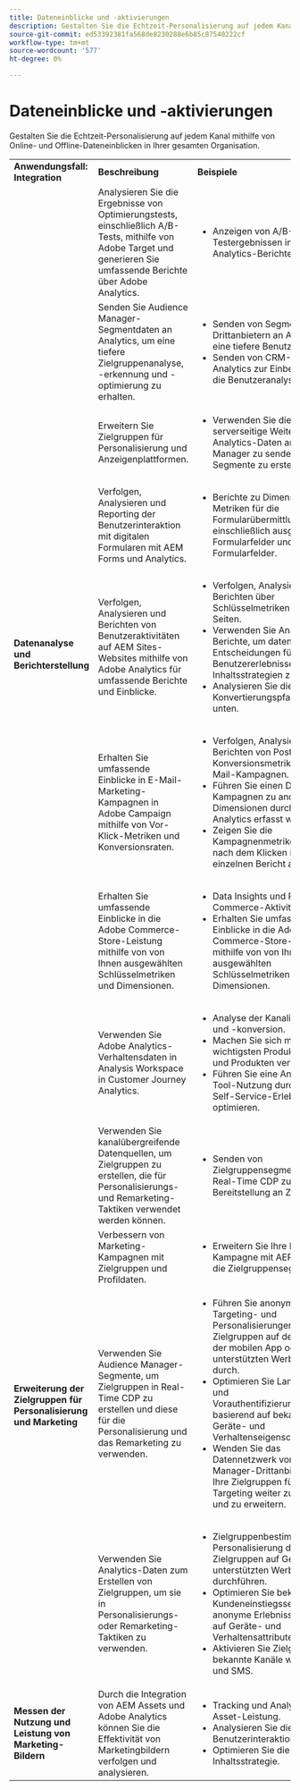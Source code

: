 ```yaml
---
title: Dateneinblicke und -aktivierungen
description: Gestalten Sie die Echtzeit-Personalisierung auf jedem Kanal mithilfe von Online- und Offline-Dateneinblicken in Ihrer gesamten Organisation.
source-git-commit: ed53392381fa568de8230288e6b85c87540222cf
workflow-type: tm+mt
source-wordcount: '577'
ht-degree: 0%

---
```



# Dateneinblicke und -aktivierungen

Gestalten Sie die Echtzeit-Personalisierung auf jedem Kanal mithilfe von Online- und Offline-Dateneinblicken in Ihrer gesamten Organisation.

<table>

<!--  ROW 1  -->
<tr>
  <td><b>Anwendungsfall: Integration</b></td>
  <td><b>Beschreibung</b></td>
  <td><b>Beispiele</b></td>
  <td><b>Anwendungsintegrationen</b></td>
 </tr>

<!--  ROW 2  -->
<tr>
   <td rowspan="8"><b>Datenanalyse und Berichterstellung</b></td>

<!--  ROW 2a  -->
<td>Analysieren Sie die Ergebnisse von Optimierungstests, einschließlich A/B-Tests, mithilfe von Adobe Target und generieren Sie umfassende Berichte über Adobe Analytics.</td>
   <td><ul>
        <li>Anzeigen von A/B-Testergebnissen in Rich-Analytics-Berichten.</li>
       </ul></td>
   <td><a href="../integrations-between-applications/target/target-analytics.md" target="_blank" rel="noopener noreferrer">Target und Analytics</a></td>
  </tr>

<!--  ROW 2b  -->
<tr>
   <td>Senden Sie Audience Manager-Segmentdaten an Analytics, um eine tiefere Zielgruppenanalyse, -erkennung und -optimierung zu erhalten.</td>
    <td><ul>
        <li>Senden von Segmentdaten von Drittanbietern an Analytics für eine tiefere Benutzeranalyse.</li>
        <li>Senden von CRM-Daten an Analytics zur Einbeziehung in die Benutzeranalyse.</li>
       </ul></td>
   <td><a href="../integrations-between-applications/aam/aam-analytics.md" target="_blank" rel="noopener noreferrer">Audience Manager und Analytics</a></td>
 </tr>

<!--  ROW 2c -->
<tr>
   <td>Erweitern Sie Zielgruppen für Personalisierung und Anzeigenplattformen.</td>
    <td><ul>
        <li>Verwenden Sie die serverseitige Weiterleitung, um Analytics-Daten an Audience Manager zu senden, um Segmente zu erstellen.</li>
       </ul></td>
   <td><a href="../integrations-between-applications/aam/aam-analytics.md" target="_blank" rel="noopener noreferrer">Audience Manager und Analytics</a></td>
 </tr>

<!--  ROW 2d  -->
<tr>
   <td>Verfolgen, Analysieren und Reporting der Benutzerinteraktion mit digitalen Formularen mit AEM Forms und Analytics. </td>
   <td><ul>
        <li>Berichte zu Dimensionen und Metriken für die Formularübermittlung, einschließlich ausgefüllter Formularfelder und fehlerhafter Formularfelder.</li>
       </ul></td>
   <td><a href="../integrations-between-applications/experience-manager/experience-manager-analytics.md" target="_blank" rel="noopener noreferrer">AEM Forms und Analytics</a></td>
 </tr>

<!--  ROW 2e  -->
<tr>
   <td>Verfolgen, Analysieren und Berichten von Benutzeraktivitäten auf AEM Sites-Websites mithilfe von Adobe Analytics für umfassende Berichte und Einblicke.</td>
   <td><ul>
        <li>Verfolgen, Analysieren und Berichten über Schlüsselmetriken für Site-Seiten.</li>
        <li>Verwenden Sie Analytics-Berichte, um datengesteuerte Entscheidungen für Benutzererlebnisse und Inhaltsstrategien zu treffen.</li>
        <li>Analysieren Sie die Konvertierungspfade oben und unten.</li>
       </ul></td>
   <td><a href="../integrations-between-applications/experience-manager/experience-manager-analytics.md" target="_blank" rel="noopener noreferrer">AEM Sites und Analytics</a></td>
 </tr>

<!--  ROW 2f  -->
<tr>
   <td>Erhalten Sie umfassende Einblicke in E-Mail-Marketing-Kampagnen in Adobe Campaign mithilfe von Vor-Klick-Metriken und Konversionsraten.</td>
   <td><ul>
        <li>Verfolgen, Analysieren und Berichten von Post-Klick-Konversionsmetriken für E-Mail-Kampagnen.</li>
        <li>Führen Sie einen Drilldown für Kampagnen zu anderen Dimensionen durch, die in Analytics erfasst wurden.</li>
        <li>Zeigen Sie die Kampagnenmetriken vor und nach dem Klicken in einem einzelnen Bericht an.</li>
       </ul></td>
   <td><a href="../integrations-between-applications/campaign/campaign-analytics.md" target="_blank" rel="noopener noreferrer">Campaign und Analytics</a></td>
 </tr>

<!--  ROW 2g  -->
<tr>
   <td>Erhalten Sie umfassende Einblicke in die Adobe Commerce-Store-Leistung mithilfe von von Ihnen ausgewählten Schlüsselmetriken und Dimensionen.</td>
   <td><ul>
        <li>Data Insights und Reporting zu Commerce-Aktivitäten.</li>
        <li>Erhalten Sie umfassende Einblicke in die Adobe Commerce-Store-Leistung mithilfe von von Ihnen ausgewählten Schlüsselmetriken und Dimensionen.</li>
       </ul></td>
   <td><a href="../integrations-between-applications/commerce/commerce-analytics.md" target="_blank" rel="noopener noreferrer">Commerce und Analytics</a></td>
 </tr>

<!--  ROW 2h  -->
<tr>
   <td>Verwenden Sie Adobe Analytics-Verhaltensdaten in Analysis Workspace in Customer Journey Analytics.</td>
   <td><ul>
        <li>Analyse der Kanalinteraktion und -konversion.</li>
        <li>Machen Sie sich mit den wichtigsten Produktkategorien und Produkten vertraut.</li>
        <li>Führen Sie eine Analyse der Tool-Nutzung durch, um die Self-Service-Erlebnisse zu optimieren.</li>
       </ul></td>
   <td><a href="../integrations-between-applications/analytics/analytics-customer-journey-analytics.md" target="_blank" rel="noopener noreferrer">Analytics und Customer Journey Analytics</a></td>
 </tr>


<!--  Row 3  -->
<tr>
  <td rowspan="5"><b>Erweiterung der Zielgruppen für Personalisierung und Marketing</b></td>
 </tr>

<!--  ROW 3a  -->
<tr>
  <td>Verwenden Sie kanalübergreifende Datenquellen, um Zielgruppen zu erstellen, die für Personalisierungs- und Remarketing-Taktiken verwendet werden können.</td>
  <td><ul><li>Senden von Zielgruppensegmenten an Real-Time CDP zur Bereitstellung an Ziele</li>
     </ul></td>
  <td><a href="../integrations-between-applications/rtcdp/rtcdp-cja.md" target="_blank" rel="noopener noreferrer">Customer Journey Analytics und Real-time Customer Data Platform</a></td>
 </tr>

<!--  ROW 3c  -->
<tr>
  <td>Verbessern von Marketing-Kampagnen mit Zielgruppen und Profildaten.</td>
  <td><ul>
        <li>Erweitern Sie Ihre Marketing-Kampagne mit AEP-Daten für die Zielgruppensegmentierung.</li>
      </ul></td>
   <td><a href="../integrations-between-applications/campaign/campaign-rtcdp.md">Campaign v8 und Echtzeit-Kundendatenplattform</a></td>
 </tr>

<!--  ROW 3d  -->
<tr>
  <td>Verwenden Sie Audience Manager-Segmente, um Zielgruppen in Real-Time CDP zu erstellen und diese für die Personalisierung und das Remarketing zu verwenden.</td>
  <td><ul>
        <li>Führen Sie anonyme Targeting- und Personalisierungen für digitale Zielgruppen auf der Website, in der mobilen App oder in unterstützten Werbekanälen durch.</li>
        <li>Optimieren Sie Landingpage- und Vorauthentifizierungserlebnisse basierend auf bekannten Geräte- und Verhaltenseigenschaften.</li>
        <li>Wenden Sie das Datennetzwerk von Audience Manager-Drittanbietern an, um Ihre Zielgruppen für das Targeting weiter zu verfeinern und zu erweitern.</li>
      </ul></td>
  <td><a href="../integrations-between-applications/aam/aam-rtcdp.md" target="_blank" rel="noopener noreferrer">Audience Manager und Real-time Customer Data Platform</a></td>
 </tr>

<!--  ROW 3e  -->
<td>Verwenden Sie Analytics-Daten zum Erstellen von Zielgruppen, um sie in Personalisierungs- oder Remarketing-Taktiken zu verwenden.</td>
   <td><ul><li>Zielgruppenbestimmung und Personalisierung digitaler Zielgruppen auf Geräten oder unterstützten Werbekanälen durchführen.</li>
           <li>Optimieren Sie bekannte Kundeneinstiegsseiten und anonyme Erlebnisse basierend auf Geräte- und Verhaltensattributen.</li>
           <li>Aktivieren Sie Zielgruppen für bekannte Kanäle wie E-Mail und SMS.</li>
        </ul></td>
   <td><a href="../integrations-between-applications/analytics/analytics-rtcdp.md" target="_blank" rel="noopener noreferrer">Analytics und Real-time Customer Data Platform</a></td>


<!--  ROW 4  -->
<tr>
   <td><b>Messen der Nutzung und Leistung von Marketing-Bildern</b></td>
   <td>Durch die Integration von AEM Assets und Adobe Analytics können Sie die Effektivität von Marketingbildern verfolgen und analysieren.</td>
   <td><ul><li>Tracking und Analysieren der Asset-Leistung.</li>
           <li>Analysieren Sie die Benutzerinteraktion.</li>
           <li>Optimieren Sie die Inhaltsstrategie.</li>
        </ul></td>
   <td><a href="../integrations-between-applications/experience-manager/experience-manager-analytics.md" target="_blank" rel="noopener noreferrer">AEM Assets und Analytics</a></td>
 </tr>
 </table>
